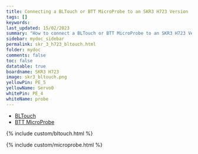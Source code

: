 ```yaml
---
title: Connecting a BLTouch or BTT MicroProbe to an SKR3 H723 Version
tags: []
keywords: 
last_updated: 15/02/2023
summary: "How to connect a BLTouch or BTT MicroProbe to an SKR3 H723 Version"
sidebar: mydoc_sidebar
permalink: skr_3_h723_bltouch.html
folder: mydoc
comments: false
toc: false
datatable: true
boardname: SKR3 H723
image: skr3_bltouch.png
yellowPin: PE_5
yellowName: Servo0
whitePin: PE_4
whiteName: probe
---
```


<ul id="profileTabs" class="nav nav-tabs">
  <li class="active"><a class="noCrossRef" href="#bltouch" data-toggle="tab">BLTouch</a></li>  
	<li><a class="noCrossRef" href="#micro" data-toggle="tab">BTT MicroProbe</a></li>
</ul>
  <div class="tab-content">
<div role="tabpanel" class="tab-pane active" id="bltouch" markdown="1">

{% include custom/bltouch.html %}

</div>

<div role="tabpanel" class="tab-pane" id="micro" markdown="1">

{% include custom/microprobe.html %}

</div>

</div>
